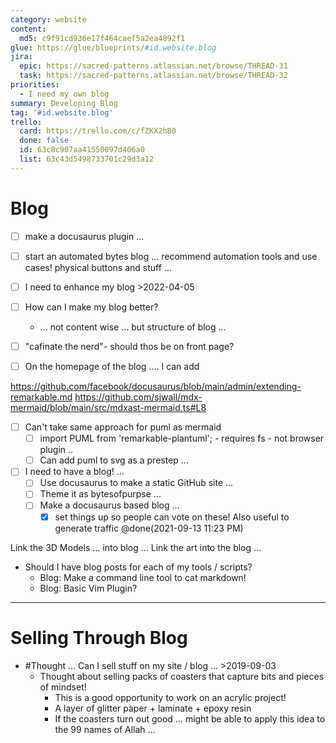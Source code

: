 ```yaml
---
category: website
content:
  md5: c9f91cd936e17f464caef5a2ea4892f1
glue: https://glue/blueprints/#id.website.blog
jira:
  epic: https://sacred-patterns.atlassian.net/browse/THREAD-31
  task: https://sacred-patterns.atlassian.net/browse/THREAD-32
priorities:
  - I need my own blog
summary: Developing Blog
tag: '#id.website.blog'
trello:
  card: https://trello.com/c/fZKX2hB0
  done: false
  id: 63c8c907aa41550097d406a0
  list: 63c43d5498733701c29d3a12
---
```


# Blog

* [ ] make a docusaurus plugin ...

* [ ] start an automated bytes blog ... recommend automation tools and use cases! physical buttons and stuff ...

- [ ] I need to enhance my blog >2022-04-05

- [ ] How can I make my blog better?
    - ... not content wise ... but structure of blog ...

* [ ] "cafinate the nerd"- should thos be on front page?

* [ ] On the homepage of the blog .... I can add 

https://github.com/facebook/docusaurus/blob/main/admin/extending-remarkable.md
https://github.com/sjwall/mdx-mermaid/blob/main/src/mdxast-mermaid.ts#L8

- [ ] Can't take same approach for puml as mermaid
	- [ ] import PUML from 'remarkable-plantuml'; - requires fs - not browser plugin ..
	- [ ] Can add puml to svg as a prestep ...

- [ ] I need to have a blog! ... 
	- [ ] Use docusaurus to make a static GitHub site ...
	- [ ] Theme it as bytesofpurpse ...
	* [ ] Make a docusaurus based blog ...
		* [x] set things up so people can vote on these! Also useful to generate traffic @done(2021-09-13 11:23 PM)

Link the 3D Models … into blog …
Link the art into the blog …

- Should I have blog posts for each of my tools / scripts?
	- Blog: Make a command line tool to cat markdown!
	- Blog: Basic Vim Plugin?

-----------

# Selling Through Blog

* #Thought … Can I sell stuff on my site / blog … >2019-09-03
	* Thought about selling packs of coasters that capture bits and pieces of mindset!
		* This is a good opportunity to work on an acrylic project!
		* A layer of glitter paper + laminate + epoxy resin
		* If the coasters turn out good … might be able to apply this idea to the 99 names of Allah …

